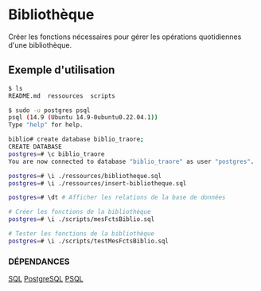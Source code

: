 # Bibliothèque

Créer les fonctions nécessaires pour gérer les opérations quotidiennes d'une bibliothèque.

## Exemple d'utilisation

```bash
$ ls
README.md  ressources  scripts

$ sudo -u postgres psql
psql (14.9 (Ubuntu 14.9-0ubuntu0.22.04.1))
Type "help" for help.

biblio# create database biblio_traore;
CREATE DATABASE
postgres=# \c biblio_traore
You are now connected to database "biblio_traore" as user "postgres".

postgres=# \i ./ressources/bibliotheque.sql
postgres=# \i ./ressources/insert-bibliotheque.sql

postgres=# \dt # Afficher les relations de la base de données

# Créer les fonctions de la bibliothèque
postgres=# \i ./scripts/mesFctsBiblio.sql

# Tester les fonctions de la bibliothèque
postgres=# \i ./scripts/testMesFctsBiblio.sql
```

### DÉPENDANCES

[SQL](https://sql.sh/)
[PostgreSQL](https://www.postgresql.org/)
[PSQL](https://docs.postgresql.fr/13/app-psql.html)
